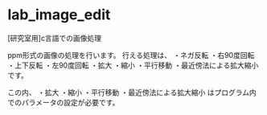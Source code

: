# lab_image_edit
[研究室用]c言語での画像処理

ppm形式の画像の処理を行います。
行える処理は、
・ネガ反転
・右90度回転
・上下反転
・左90度回転
・拡大
・縮小
・平行移動
・最近傍法による拡大縮小
です。

この内、
・拡大
・縮小
・平行移動
・最近傍法による拡大縮小
はプログラム内でのパラメータの設定が必要です。
